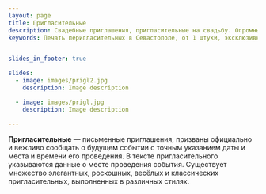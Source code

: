 ```yaml
---
layout: page
title: Пригласительные
description: Свадебные приглашения, пригласительные на свадьбу. Огромный каталог свадебных приглашений ручной работы на заказ.
keywords: Печать перигласительных в Севастополе, от 1 штуки, эксклюзивные пригласительные, дешево, дизайн пригласительных.


slides_in_footer: true

slides:
  - image: images/prigl2.jpg
    description: Image description

  - image: images/prigl.jpg
    description: Image description

---
```





**Пригласительные** — письменные приглашения, призваны официально и вежливо сообщать о будущем событии с точным указанием даты и места и времени его проведения. В тексте пригласительного указываются данные о месте проведения события. Существует множество элегантных, роскошных, весёлых и классических пригласительных, выполненных в различных стилях.
